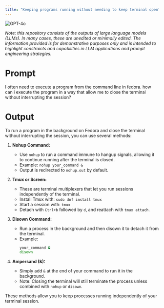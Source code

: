 ```yaml
---
title: "Keeping programs running without needing to keep terminal open"
---
```

![GPT-4o](https://img.shields.io/badge/GPT--4o-3333FF?style=for-the-badge&logo=openai&logoColor=white)



*Note: this repository consists of the outputs of large language models (LLMs). In many cases, these are unedited or minimally edited. The information provided is for demonstrative purposes only and is intended to highlight constraints and capabilities in LLM applications and prompt engineering strategies.*


# Prompt

I often need to execute a program from the command line in fedora. how can i execute the program in a way that allow me to close the terminal without interrupting the session?

# Output

To run a program in the background on Fedora and close the terminal without interrupting the session, you can use several methods:

1. **Nohup Command:**
   - Use `nohup` to run a command immune to hangup signals, allowing it to continue running after the terminal is closed.
   - Example: `nohup your_command &`
   - Output is redirected to `nohup.out` by default.

2. **Tmux or Screen:**
   - These are terminal multiplexers that let you run sessions independently of the terminal.
   - Install Tmux with: `sudo dnf install tmux`
   - Start a session with: `tmux`
   - Detach with `Ctrl+b` followed by `d`, and reattach with `tmux attach`.

3. **Disown Command:**
   - Run a process in the background and then disown it to detach it from the terminal.
   - Example:
     ```bash
     your_command &
     disown
     ```

4. **Ampersand (&):**
   - Simply add `&` at the end of your command to run it in the background.
   - Note: Closing the terminal will still terminate the process unless combined with `nohup` or `disown`.

These methods allow you to keep processes running independently of your terminal session.

 